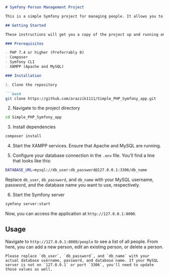 ```markdown
# Symfony Person Management Project

This is a simple Symfony project for managing people. It allows you to create, edit, and delete people.

## Getting Started

These instructions will get you a copy of the project up and running on your local machine for development and testing purposes.

### Prerequisites

- PHP 7.4 or higher (Preferrably 8)
- Composer
- Symfony CLI
- XAMPP (Apache and MySQL)

### Installation

1. Clone the repository

```bash
git clone https://github.com/arazzik1111/Simple_PHP_Symfony_app.git
```

2. Navigate to the project directory

```bash
cd Simple_PHP_Symfony_app
```

3. Install dependencies

```bash
composer install
```

4. Start the XAMPP services. Ensure that Apache and MySQL are running.

5. Configure your database connection in the `.env` file. You'll find a line that looks like this:

```bash
DATABASE_URL=mysql://db_user:db_password@127.0.0.1:3306/db_name
```

Replace `db_user`, `db_password`, and `db_name` with your MySQL username, password, and the database name you want to use, respectively.

6. Start the Symfony server

```bash
symfony server:start
```

Now, you can access the application at `http://127.0.0.1:8000`.

## Usage

Navigate to `http://127.0.0.1:8000/people` to see a list of all people. From here, you can add a new person, edit an existing person, or delete a person.
```
Please replace `db_user`, `db_password`, and `db_name` with your actual database username, password, and database name. If your MySQL server is not on `127.0.0.1` or port `3306`, you'll need to update those values as well.
